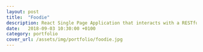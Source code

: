 ```yaml
---
layout: post
title:  "Foodie"
description: React Single Page Application that interacts with a RESTful food recipe API built on KOA.js, being able to create, read, update and delete entries from the DB2 database.
date:   2018-09-03 10:30:00 +0100
category: portfolio
cover_url: /assets/img/portfolio/foodie.jpg
---
```

